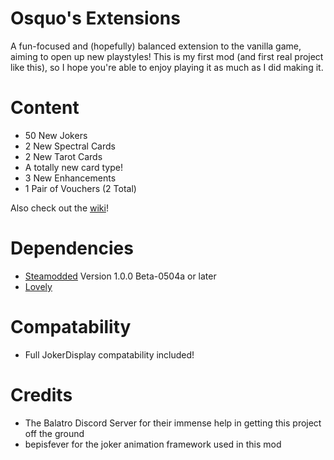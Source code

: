 # Osquo's Extensions
A fun-focused and (hopefully) balanced extension to the vanilla game, aiming to open up new playstyles!
This is my first mod (and first real project like this), so I hope you're able to enjoy playing it as much as I did making it.

# Content
- 50 New Jokers
- 2 New Spectral Cards
- 2 New Tarot Cards
- A totally new card type!
- 3 New Enhancements
- 1 Pair of Vouchers (2 Total)

Also check out the [wiki](https://balatromods.miraheze.org/wiki/Osquo%27s_Extensions)!

# Dependencies
- [Steamodded](https://github.com/Steamopollys/Steamodded) Version 1.0.0 Beta-0504a or later
- [Lovely](https://github.com/ethangreen-dev/lovely-injector)

# Compatability
- Full JokerDisplay compatability included!

# Credits
- The Balatro Discord Server for their immense help in getting this project off the ground
- bepisfever for the joker animation framework used in this mod